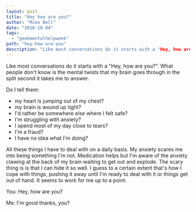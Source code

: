 ```yaml
---
layout: post
title: "Hey how are you?"
author: "Mike Bell"
date: "2016-10-04"
tags:
  - "geekmentalhelpweek"
path: "hey-how-are-you"
description: "Like most conversations do it starts with a "Hey, how are you?". What people don't know is the mental twists that my brain goes through in the split second it takes me to answer."
---
```

Like most conversations do it starts with a "Hey, how are you?". What people don't know is the mental twists that my brain goes through in the split second it takes me to answer.

Do I tell them:

* my heart is jumping out of my chest?
* my brain is wound up tight?
* I'd rather be somewhere else where I felt safe?
* I'm struggling with anxiety?
* I spend most of my day close to tears?
* I'm a fraud?
* I have no idea what I'm doing?

All these things I have to deal with on a daily basis. My anxiety scares me into being something I'm not. Medication helps but I'm aware of the anxiety clawing at the back of my brain waiting to get out and explode. The scary thing is is that I can hide it so well. I guess to a certain extent that's how I cope with things, pushing it away until I'm ready to deal with it or things get out of hand. It seems to work for me up to a point.

You: Hey, how are you?

Me: I'm good thanks, you?
